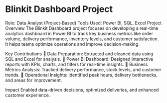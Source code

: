 # Blinkit Dashboard Project
Role: Data Analyst (Project-Based)
Tools Used: Power BI, SQL, Excel
Project Overview
The Blinkit Dashboard project focuses on developing a real-time analytics dashboard in Power BI to track key business metrics like order volume, delivery performance, inventory levels, and customer satisfaction. It helps teams optimize operations and improve decision-making.

Key Contributions
🔹 Data Preparation: Extracted and cleaned data using SQL and Excel for analysis.
🔹 Power BI Dashboard: Designed interactive reports with KPIs, charts, and filters for real-time insights.
🔹 Business Metrics Analysis: Tracked delivery performance, stock levels, and customer trends.
🔹 Operational Insights: Identified peak hours, delivery bottlenecks, and areas for improvement.

Impact
Enabled data-driven decisions, optimized deliveries, and enhanced customer experience.
